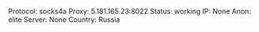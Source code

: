 Protocol: socks4a
Proxy: 5.181.165.23:8022
Status: working
IP: None
Anon: elite
Server: None
Country: Russia

